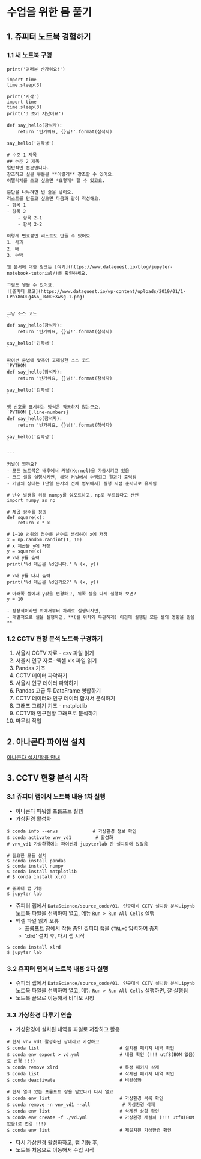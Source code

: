 # 수업을 위한 몸 풀기
## 1. 쥬피터 노트북 경험하기
### 1.1 새 노트북 구경
```
print('여러분 반가워요!')
```
```
import time
time.sleep(3)
```
```
print('시작')
import time
time.sleep(3)
print('3 초가 지났어요')
```
```
def say_hello(참석자):
    return '반가워요, {}님!'.format(참석자)

say_hello('김학생')
```
```
# 수준 1 제목
## 수준 2 제목
일반적인 본문입니다.
강조하고 싶은 부분은 **이렇게** 강조할 수 있어요.
이탤릭체를 쓰고 싶으면 *요렇게* 할 수 있고요.

문단을 나누려면 빈 줄을 넣어요.
리스트를 만들고 싶으면 다음과 같이 작성해요.
- 항목 1
- 항목 2
    - 항목 2-1
    - 항목 2-2

이렇게 번호붙인 리스트도 만들 수 있어요
1. 사과
2. 배
3. 수박

웹 문서에 대한 링크는 [여기](https://www.dataquest.io/blog/jupyter-notebook-tutorial/)를 확인하세요.

그림도 넣을 수 있어요.
![쥬피터 로고](https://www.dataquest.io/wp-content/uploads/2019/01/1-LPnY8nOLg4S6_TG0DEXwsg-1.png)


그냥 소스 코드
`
def say_hello(참석자):
    return '반가워요, {}님!'.format(참석자)

say_hello('김학생')
`

파이썬 문법에 맞추어 포매팅한 소스 코드
`PYTHON
def say_hello(참석자):
    return '반가워요, {}님!'.format(참석자)

say_hello('김학생')
`

행 번호를 표시하는 방식은 작동하지 않는군요.
`PYTHON {.line-numbers}
def say_hello(참석자):
    return '반가워요, {}님!'.format(참석자)

say_hello('김학생')
`

---

커널이 뭘까요?
- 모든 노트북은 배후에서 커널(Kernel)을 가동시키고 있음
- 코드 셀을 실행시키면, 해당 커널에서 수행되고 결과가 출력됨
- 커널의 상태는 (단일 문서의 전체 범위에서) 실행 시점 순서대로 유지됨
```
```
# 난수 발생을 위해 numpy를 임포트하고, np로 부르겠다고 선언
import numpy as np

# 제곱 함수를 정의
def square(x):
    return x * x
```
```
# 1~10 범위의 정수를 난수로 생성하여 x에 저장
x = np.random.randint(1, 10)
# x 제곱을 y에 저장
y = square(x)
# x와 y를 출력
print('%d 제곱은 %d입니다.' % (x, y))
```
```
# x와 y를 다시 출력
print('%d 제곱은 %d인가요?' % (x, y))
```
```
# 아래쪽 셀에서 y값을 변경하고, 위쪽 셀을 다시 실행해 보면?
y = 10
```
```
- 정상적이라면 위에서부터 차례로 실행되지만,
- 개별적으로 셀을 실행하면, **(셀 위치와 무관하게) 이전에 실행된 모든 셀의 영향을 받음**
```

### 1.2 CCTV 현황 분석 노트북 구경하기
1. 서울시 CCTV 자료 - csv 파일 읽기
2. 서울시 인구 자료- 엑셀 xls 파일 읽기
3. Pandas 기초
4. CCTV 데이터 파악하기
5. 서울시 인구 데이터 파악하기
6. Pandas 고급 두 DataFrame 병합하기
7. CCTV 데이터와 인구 데이터 합쳐서 분석하기
8. 그래프 그리기 기초 - matplotlib
9. CCTV와 인구현황 그래프로 분석하기
10. 마무리 작업

## 2. 아나콘다 파이썬 설치
[아나콘다 설치/활용 안내 ](./wk0201_anaconda.md)

## 3. CCTV 현황 분석 시작
### 3.1 쥬피터 랩에서 노트북 내용 1차 실행
- 아나콘다 파워쉘 프롬프트 실행
- 가상환경 활성화
```
$ conda info --envs             # 가상환경 정보 확인
$ conda activate vnv_vd1         # 활성화
# vnv_vd1 가상환경에는 파이썬과 jupyterlab 만 설치되어 있었음

# 필요한 모듈 설치
$ conda install pandas
$ conda install numpy
$ conda install matplotlib
# $ conda install xlrd

# 쥬피터 랩 기동
$ jupyter lab
```
- 쥬피터 랩에서
  `DataScience/source_code/01. 인구대비 CCTV 설치량 분석.ipynb` 노트북 파일을 선택하여 열고, 메뉴 `Run > Run All Cells` 실행
- 엑셀 파일 읽기 오류
  - 프롬프트 창에서 작동 중인 쥬피터 랩을 `CTRL+C` 입력하여 중지
  - 'xlrd' 설치 후, 다시 랩 시작
```
$ conda install xlrd
$ jupyter lab
```
### 3.2 쥬피터 랩에서 노트북 내용 2차 실행
- 쥬피터 랩에서
  `DataScience/source_code/01. 인구대비 CCTV 설치량 분석.ipynb` 노트북 파일을 선택하여 열고, 메뉴 `Run > Run All Cells` 실행하면,
  잘 실행됨
- 노트북 끝으로 이동해서 비디오 시청

### 3.3 가상환경 다루기 연습
- 가상환경에 설치된 내역을 파일로 저장하고 활용
```
# 현재 vnv_vd1 활성화된 상태라고 가정하고
$ conda list                              # 설치된 패키지 내역 확인
$ conda env export > vd.yml               # 내용 확인 (!!! utf8(BOM 없음)로 변경 !!!)
$ conda remove xlrd                       # 특정 패키지 삭제
$ conda list                              # 삭제된 패키지 내역 확인
$ conda deactivate                        # 비활성화

# 현재 열려 있는 프롬프트 창을 닫았다가 다시 열고
$ conda env list                          # 가상환경 목록 확인
$ conda remove -n vnv_vd1 --all            # 가상환경 삭제
$ conda env list                          # 삭제된 상황 확인
$ conda env create -f ./vd.yml            # 가상환경 재설치 (!!! utf8(BOM 없음)로 변경 !!!)
$ conda env list                          # 재설치된 가상환경 확인
```
- 다시 가상환경 활성화하고, 랩 기동 후,
- 노트북 처음으로 이동해서 수업 시작
